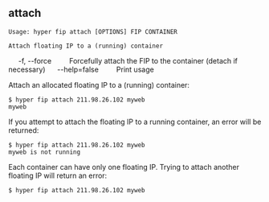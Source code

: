 ## attach

    Usage: hyper fip attach [OPTIONS] FIP CONTAINER

    Attach floating IP to a (running) container

      -f, --force          Forcefully attach the FIP to the container (detach if necessary)
      --help=false         Print usage

Attach an allocated floating IP to a (running) container:

	$ hyper fip attach 211.98.26.102 myweb
	myweb

If you attempt to attach the floating IP to a running container, an error will be returned:

	$ hyper fip attach 211.98.26.102 myweb
	myweb is not running

Each container can have only one floating IP. Trying to attach another floating IP will return an error:

	$ hyper fip attach 211.98.26.102 myweb
